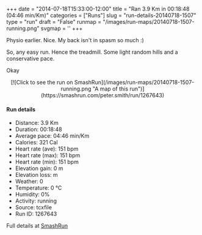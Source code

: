 +++
date = "2014-07-18T15:33:00-12:00"
title = "Ran 3.9 Km in 00:18:48 (04:46 min/Km)"
categories = ["Runs"]
slug = "run-details-20140718-1507"
type = "run"
draft = "False"
runmap = "/images/run-maps/20140718-1507-running.png"
svgmap = '<polyline points="">'
+++

Physio earlier. Nice. My back isn't in spasm so much :)

So, any easy run. Hence the treadmill. Some light random hills and a conservative pace. 

Okay

<!--more-->

<center>
[![Click to see the run on SmashRun](/images/run-maps/20140718-1507-running.png "A map of this run")](https://smashrun.com/peter.smith/run/1267643)
</center>

#### Run details

* Distance: 3.9 Km
* Duration: 00:18:48
* Average pace: 04:46 min/Km
* Calories: 321 Cal
* Heart rate (ave): 151 bpm
* Heart rate (max): 151 bpm
* Heart rate (min): 151 bpm
* Elevation gain: 0 m
* Elevation loss:  m
* Weather: 0
* Temperature: 0 &deg;C
* Humidity: 0%
* Activity: running
* Source: tcxfile
* Run ID: 1267643

Full details at [SmashRun](https://smashrun.com/peter.smith/run/1267643)